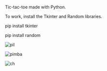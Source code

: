 Tic-tac-toe made with Python.

To work, install the Tkinter and Random libraries.

pip install tkinter 


pip install random 

![pil](https://user-images.githubusercontent.com/79712782/176760972-4fabfbd2-39c5-4264-8a06-7a20dd9ad1f1.png)


![pimba](https://user-images.githubusercontent.com/79712782/176761084-ba2916cc-f9b4-4c44-be61-96f3dfe8a0c9.png)



![ch](https://user-images.githubusercontent.com/79712782/176761255-904b5b33-8e7d-4b4d-9fb1-d2e1f13bc697.png)


